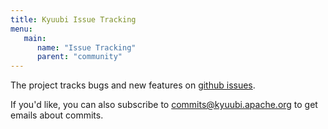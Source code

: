 ```yaml
---
title: Kyuubi Issue Tracking
menu:
   main:
      name: "Issue Tracking"
      parent: "community"
---
```

<!---
  Licensed under the Apache License, Version 2.0 (the "License");
  you may not use this file except in compliance with the License.
  You may obtain a copy of the License at

   http://www.apache.org/licenses/LICENSE-2.0

  Unless required by applicable law or agreed to in writing, software
  distributed under the License is distributed on an "AS IS" BASIS,
  WITHOUT WARRANTIES OR CONDITIONS OF ANY KIND, either express or implied.
  See the License for the specific language governing permissions and
  limitations under the License. See accompanying LICENSE file.
-->

The project tracks bugs and new features on [github issues](https://github.com/apache/incubator-kyuubi/issues).

If you'd like, you can also subscribe to commits@kyuubi.apache.org to get emails about commits.
